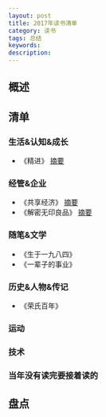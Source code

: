```yaml
---  
layout: post   
title: 2017年读书清单    
category: 读书    
tags: 总结    
keywords:      
description:     
---
```


##  概述    

##  清单  
###  生活&认知&成长 
+ 《精进》 [摘要](http://www.jianshu.com/p/56037d28c0e8)

###  经管&企业    
+ 《共享经济》 [摘要]()
+ 《解密无印良品》 [摘要]()

###  随笔&文学
+ 《生于一九八四》
+ 《一辈子的事业》


###  历史&人物&传记
+ 《荣氏百年》


###  运动


###  技术


###  当年没有读完要接着读的


##  盘点
